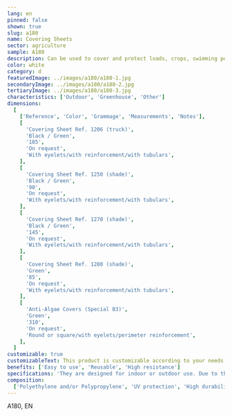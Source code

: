 ```yaml
---
lang: en
pinned: false
shown: true
slug: a180
name: Covering Sheets
sector: agriculture
sample: A180
description: Can be used to cover and protect loads, crops, swimming pools, water reservoirs, among others. They also function as covers during the transportation of goods in trucks.
color: white
category: d
featuredImage: ../images/a180/a180-1.jpg
secondaryImage: ../images/a180/a180-2.jpg
tertiaryImage: ../images/a180/a180-3.jpg
characteristics: ['Outdoor', 'Greenhouse', 'Other']
dimensions:
  [
    ['Reference', 'Color', 'Grammage', 'Measurements', 'Notes'],
    [
      'Covering Sheet Ref. 1206 (truck)',
      'Black / Green',
      '185',
      'On request',
      'With eyelets/with reinforcement/with tubulars',
    ],
    [
      'Covering Sheet Ref. 1250 (shade)',
      'Black / Green',
      '90',
      'On request',
      'With eyelets/with reinforcement/with tubulars',
    ],
    [
      'Covering Sheet Ref. 1270 (shade)',
      'Black / Green',
      '145',
      'On request',
      'With eyelets/with reinforcement/with tubulars',
    ],
    [
      'Covering Sheet Ref. 1280 (shade)',
      'Green',
      '85',
      'On request',
      'With eyelets/with reinforcement/with tubulars',
    ],
    [
      'Anti-Algae Covers (Special B3)',
      'Green',
      '310',
      'On request',
      'Round or square/with eyelets/perimeter reinforcement',
    ],
  ]
customizable: true
customizableText: This product is customizable according to your needs. Contact us for more information.
benefits: ['Easy to use', 'Reusable', 'High resistance']
specifications: 'They are designed for indoor or outdoor use. Due to their durability, they can also be used in construction.'
composition:
  ['Polyethylene and/or Polypropylene', 'UV protection', 'High durability and resistance']
---
```


A180, EN
